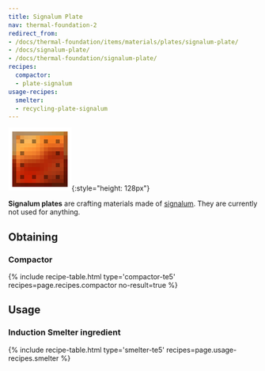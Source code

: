 ```yaml
---
title: Signalum Plate
nav: thermal-foundation-2
redirect_from:
- /docs/thermal-foundation/items/materials/plates/signalum-plate/
- /docs/signalum-plate/
- /docs/thermal-foundation/signalum-plate/
recipes:
  compactor:
  - plate-signalum
usage-recipes:
  smelter:
  - recycling-plate-signalum
---
```


![Signalum plate](/assets/images/thermal-foundation/plate-signalum.png){:style="height: 128px"}


**Signalum plates** are crafting materials made of
[signalum](/docs/thermal-foundation-2/signalum-ingot/). They are currently not used for anything.


Obtaining
---------

### Compactor
{% include recipe-table.html type='compactor-te5' recipes=page.recipes.compactor no-result=true %}


Usage
-----

### Induction Smelter ingredient
{% include recipe-table.html type='smelter-te5' recipes=page.usage-recipes.smelter %}
